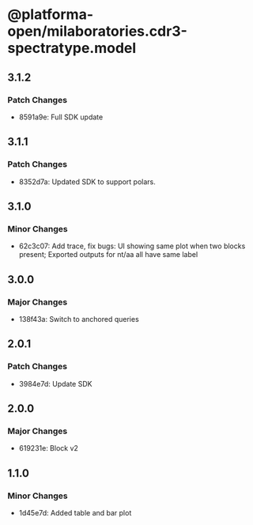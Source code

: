 # @platforma-open/milaboratories.cdr3-spectratype.model

## 3.1.2

### Patch Changes

- 8591a9e: Full SDK update

## 3.1.1

### Patch Changes

- 8352d7a: Updated SDK to support polars.

## 3.1.0

### Minor Changes

- 62c3c07: Add trace, fix bugs: UI showing same plot when two blocks present; Exported outputs for nt/aa all have same label

## 3.0.0

### Major Changes

- 138f43a: Switch to anchored queries

## 2.0.1

### Patch Changes

- 3984e7d: Update SDK

## 2.0.0

### Major Changes

- 619231e: Block v2

## 1.1.0

### Minor Changes

- 1d45e7d: Added table and bar plot

